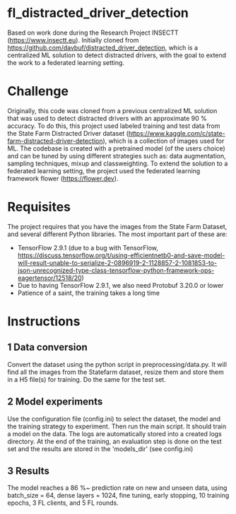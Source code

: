 # fl_distracted_driver_detection
Based on work done during the Research Project INSECTT (https://www.insectt.eu). Initially cloned from https://github.com/davbuf/distracted_driver_detection, which is a centralized ML solution to detect distracted drivers, with the goal to extend the work to a federated learning setting.

# Challenge 
Originally, this code was cloned from a previous centralized ML solution that was used to detect distracted drivers with an approximate 90 % accuracy. To do this, this project used labeled training and test data from the State Farm Distracted Driver dataset (https://www.kaggle.com/c/state-farm-distracted-driver-detection), which is a collection of images used for ML. The codebase is created with a pretrained model (of the users choice) and can be tuned by using different strategies such as: data augmentation, sampling techniques, mixup and classweighting. To extend the solution to a federated learning setting, the project used the federated learning framework flower (https://flower.dev).

# Requisites
The project requires that you have the images from the State Farm Dataset, and several different Python libraries. The most important part of these are:

- TensorFlow 2.9.1 (due to a bug with TensorFlow, https://discuss.tensorflow.org/t/using-efficientnetb0-and-save-model-will-result-unable-to-serialize-2-0896919-2-1128857-2-1081853-to-json-unrecognized-type-class-tensorflow-python-framework-ops-eagertensor/12518/20)
- Due to having TensorFlow 2.9.1, we also need Protobuf 3.20.0 or lower
- Patience of a saint, the training takes a long time

# Instructions
## 1 Data conversion 
Convert the dataset using the python script in preprocessing/data.py. It will find all the images from the Statefarm dataset, resize them and store them in a H5 file(s) for training. Do the same for the test set. 

## 2 Model experiments
Use the configuration file (config.ini) to select the dataset, the model and the training strategy to experiment. Then run the main script. It should train a model on the data. The logs are automatically stored into a created logs directory. At the end of the training, an evaluation step is done on the test set and the results are stored in the 'models_dir' (see config.ini)

## 3 Results
The model reaches a 86 %~ prediction rate on new and unseen data, using batch_size = 64, dense layers = 1024, fine tuning, early stopping, 10 training epochs, 3 FL clients, and 5 FL rounds.
